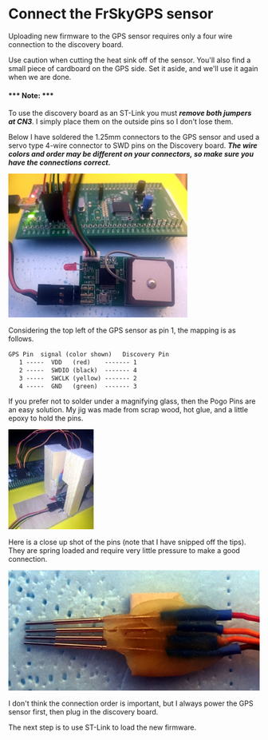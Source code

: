 # Connect the FrSkyGPS sensor



Uploading new firmware to the GPS sensor requires only a four wire connection to the discovery board.

Use caution when cutting the heat sink off of the sensor.  You'll also find a small piece of cardboard on the GPS side.  Set it aside, and we'll use it again when we are done.

#### *** Note: ***

To use the discovery board as an ST-Link you must ***remove both jumpers at CN3***.  I simply place them on the outside pins so I don't lose them.

Below I have soldered the 1.25mm connectors to the GPS sensor and used a servo type 4-wire connector to SWD pins on the Discovery board.  ***The wire colors and order may be different on your connectors, so make sure you have the connections correct.***

![](images/wiring.jpg)

Considering the top left of the GPS sensor as pin 1, the mapping is as follows.
```
GPS Pin  signal (color shown)   Discovery Pin
   1 -----  VDD   (red)    ------- 1
   2 -----  SWDIO (black)  ------- 4
   3 -----  SWCLK (yellow) ------- 2
   4 -----  GND   (green)  ------- 3
```

If you prefer not to solder under a magnifying glass, then the Pogo Pins are an easy solution.  My jig was made from scrap wood, hot glue, and a little epoxy to hold the pins. 

![](images/dbeach-pogo-stand.jpg)

Here is a close up shot of the pins (note that I have snipped off the tips).  They are spring loaded and require very little pressure to make a good connection.

![](images/PogoCloseUp.jpg)

I don't think the connection order is important, but I always power the GPS sensor first, then plug in the discovery board.

The next step is to use ST-Link to load the new firmware.




